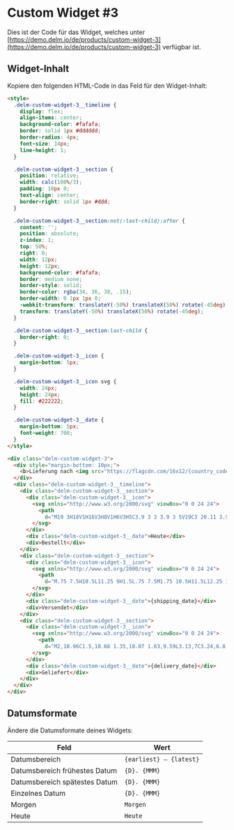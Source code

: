# Custom Widget #3

Dies ist der Code für das Widget, welches unter [https://demo.delm.io/de/products/custom-widget-3](https://demo.delm.io/de/products/custom-widget-3) verfügbar ist.

## Widget-Inhalt

Kopiere den folgenden HTML-Code in das Feld für den Widget-Inhalt:

```html
<style>
  .delm-custom-widget-3__timeline {
    display: flex;
    align-items: center;
    background-color: #fafafa;
    border: solid 1px #dddddd;
    border-radius: 4px;
    font-size: 14px;
    line-height: 1;
  }

  .delm-custom-widget-3__section {
    position: relative;
    width: calc(100%/3);
    padding: 10px 0;
    text-align: center;
    border-right: solid 1px #ddd;
  }

  .delm-custom-widget-3__section:not(:last-child):after {
    content: '';
    position: absolute;
    z-index: 1;
    top: 50%;
    right: 0;
    width: 12px;
    height: 12px;
    background-color: #fafafa;
    border: medium none;
    border-style: solid;
    border-color: rgba(34, 36, 38, .15);
    border-width: 0 1px 1px 0;
    -webkit-transform: translateY(-50%) translateX(50%) rotate(-45deg);
    transform: translateY(-50%) translateX(50%) rotate(-45deg);
  }

  .delm-custom-widget-3__section:last-child {
    border-right: 0;
  }

  .delm-custom-widget-3__icon {
    margin-bottom: 5px;
  }

  .delm-custom-widget-3__icon svg {
    width: 24px;
    height: 24px;
    fill: #222222;
  }

  .delm-custom-widget-3__date {
    margin-bottom: 5px;
    font-weight: 700;
  }
</style>

<div class="delm-custom-widget-3">
  <div style="margin-bottom: 10px;">
    <b>Lieferung nach <img src="https://flagcdn.com/16x12/{country_code_lower}.png" width="16" height="12" alt="{country_code_lower}" style="vertical-align: middle;"> {country_name} {delivery_date}.</b> {order_deadline}
  </div>
  <div class="delm-custom-widget-3__timeline">
    <div class="delm-custom-widget-3__section">
      <div class="delm-custom-widget-3__icon">
        <svg xmlns="http://www.w3.org/2000/svg" viewBox="0 0 24 24">
          <path
            d="M19 3H18V1H16V3H8V1H6V3H5C3.9 3 3 3.9 3 5V19C3 20.11 3.9 21 5 21H19C20.11 21 21 20.11 21 19V5C21 3.9 20.11 3 19 3M19 19H5V9H19V19M5 7V5H19V7H5M10.56 17.46L16.5 11.53L15.43 10.47L10.56 15.34L8.45 13.23L7.39 14.29L10.56 17.46Z" />
        </svg>
      </div>
      <div class="delm-custom-widget-3__date">Heute</div>
      <div>Bestellt</div>
    </div>
    <div class="delm-custom-widget-3__section">
      <div class="delm-custom-widget-3__icon">
        <svg xmlns="http://www.w3.org/2000/svg" viewBox="0 0 24 24">
          <path
            d="M.75 7.5H10.5L11.25 9H1.5L.75 7.5M1.75 10.5H11.5L12.25 12H2.5L1.75 10.5M18 18.5C18.83 18.5 19.5 17.83 19.5 17C19.5 16.17 18.83 15.5 18 15.5C17.17 15.5 16.5 16.17 16.5 17C16.5 17.83 17.17 18.5 18 18.5M19.5 9.5H17V12H21.46L19.5 9.5M8 18.5C8.83 18.5 9.5 17.83 9.5 17C9.5 16.17 8.83 15.5 8 15.5C7.17 15.5 6.5 16.17 6.5 17C6.5 17.83 7.17 18.5 8 18.5M20 8L23 12V17H21C21 18.66 19.66 20 18 20C16.34 20 15 18.66 15 17H11C11 18.66 9.65 20 8 20C6.34 20 5 18.66 5 17H3V13.5 13.5H5V15H5.76C6.31 14.39 7.11 14 8 14C8.89 14 9.69 14.39 10.24 15H15V6H3V6C3 4.89 3.89 4 5 4H17V8H20Z" />
        </svg>
      </div>
      <div class="delm-custom-widget-3__date">{shipping_date}</div>
      <div>Versendet</div>
    </div>
    <div class="delm-custom-widget-3__section">
      <div class="delm-custom-widget-3__icon">
        <svg xmlns="http://www.w3.org/2000/svg" viewBox="0 0 24 24">
          <path
            d="M2,10.96C1.5,10.68 1.35,10.07 1.63,9.59L3.13,7C3.24,6.8 3.41,6.66 3.6,6.58L11.43,2.18C11.59,2.06 11.79,2 12,2C12.21,2 12.41,2.06 12.57,2.18L20.47,6.62C20.66,6.72 20.82,6.88 20.91,7.08L22.36,9.6C22.64,10.08 22.47,10.69 22,10.96L21,11.54V16.5C21,16.88 20.79,17.21 20.47,17.38L12.57,21.82C12.41,21.94 12.21,22 12,22C11.79,22 11.59,21.94 11.43,21.82L3.53,17.38C3.21,17.21 3,16.88 3,16.5V10.96C2.7,11.13 2.32,11.14 2,10.96M12,4.15V4.15L12,10.85V10.85L17.96,7.5L12,4.15M5,15.91L11,19.29V12.58L5,9.21V15.91M19,15.91V12.69L14,15.59C13.67,15.77 13.3,15.76 13,15.6V19.29L19,15.91M13.85,13.36L20.13,9.73L19.55,8.72L13.27,12.35L13.85,13.36Z" />
        </svg>
      </div>
      <div class="delm-custom-widget-3__date">{delivery_date}</div>
      <div>Geliefert</div>
    </div>
  </div>
</div>
```

## Datumsformate

Ändere die Datumsformate deines Widgets:

| Feld                          | Wert                    |
| ----------------------------- | ----------------------- |
| Datumsbereich                 | `{earliest} – {latest}` |
| Datumsbereich frühestes Datum | `{D}. {MMM}`            |
| Datumsbereich spätestes Datum | `{D}. {MMM}`            |
| Einzelnes Datum               | `{D}. {MMM}`            |
| Morgen                        | `Morgen`                |
| Heute                         | `Heute`                 |
